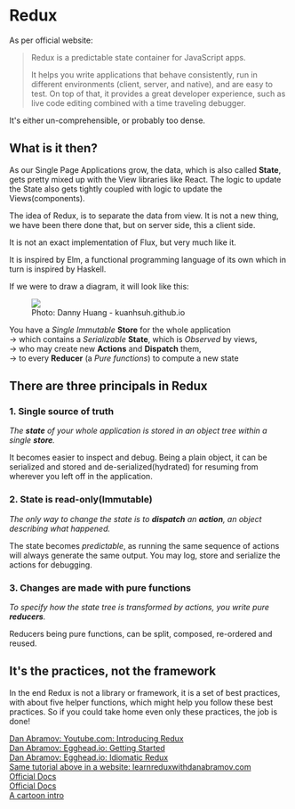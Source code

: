 # Redux

As per official website:
>Redux is a predictable state container for JavaScript apps.
>
> It helps you write applications that behave consistently, run in different environments (client, server, and native), and are easy to test. On top of that, it provides a great developer experience, such as live code editing combined with a time traveling debugger.

It's either un-comprehensible, or probably too dense.

## What is it then?

As our Single Page Applications grow, the data, which is also called **State**, gets pretty mixed up with the View libraries like React. The logic to update the State also gets tightly coupled with logic to update the Views(components).

The idea of Redux, is to separate the data from view. It is not a new thing, we have been there done that, but on server side, this a client side.

It is not an exact implementation of Flux, but very much like it. 

It is inspired by Elm, a functional programming language of its own which in turn is inspired by Haskell.

If we were to draw a diagram, it will look like this:
<figure>
<img src="https://camo.githubusercontent.com/9de527b9432cc9244dc600875b46b43311918b59/68747470733a2f2f73332e616d617a6f6e6177732e636f6d2f6d656469612d702e736c69642e65732f75706c6f6164732f3336343831322f696d616765732f323438343739302f415243482d5265647578322d657874656e6465642d7265616c2d6465636c657261746976652e676966" />
  <figcaption>Photo: Danny Huang - kuanhsuh.github.io</figcaption>
</figure>

You have a *Single* *Immutable* **Store** for the whole application  
-> which contains a *Serializable* **State**, which is *Observed* by views,  
-> who may create new **Actions** and **Dispatch** them,  
-> to every **Reducer** (a *Pure functions*) to compute a new state

## There are three principals in Redux

### 1. Single source of truth

_The **state** of your whole application is stored in an object tree within a single **store**._

It becomes easier to inspect and debug. Being a plain object, it can be serialized and stored and de-serialized(hydrated) for resuming from wherever you left off in the application.

### 2. State is read-only(Immutable)

_The only way to change the state is to **dispatch** an **action**, an object describing what happened._

The state becomes _predictable_, as running the same sequence of actions will always generate the same output. You may log, store and serialize the actions for debugging.

### 3. Changes are made with pure functions

_To specify how the state tree is transformed by actions, you write pure **reducers**._

Reducers being pure functions, can be split, composed, re-ordered and reused.

## It's the practices, not the framework

In the end Redux is not a library or framework, it is a set of best practices, with about five helper functions, which might help you follow these best practices. So if you could take home even only these practices, the job is done!



[Dan Abramov: Youtube.com: Introducing Redux](https://www.youtube.com/watch?v=xsSnOQynTHs)  
[Dan Abramov: Egghead.io: Getting Started](https://egghead.io/courses/getting-started-with-redux)  
[Dan Abramov: Egghead.io: Idiomatic Redux](https://egghead.io/courses/building-react-applications-with-idiomatic-redux)  
[Same tutorial above in a website: learnreduxwithdanabramov.com](https://learnreduxwithdanabramov.com/)  
[Official Docs](https://redux.js.org/introduction/getting-started)  
[Official Docs](https://redux.js.org/introduction/getting-started)  
[A cartoon intro](https://code-cartoons.com/a-cartoon-intro-to-redux-3afb775501a6)  